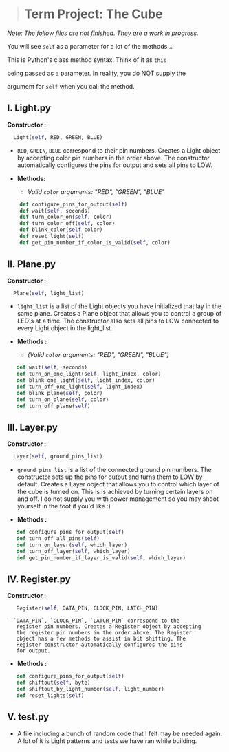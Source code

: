 ﻿


># Term Project: The Cube
*Note: The follow files are not finished. They are a work
      in progress.*

You will see `self` as a parameter for a lot of the methods...

This is Python's class method syntax. Think of it as `this`

being passed as a parameter. In reality, you do NOT supply the

argument for `self` when you call the method.

## I. Light.py
**Constructor :**
```python
  Light(self, RED, GREEN, BLUE)
```

 - `RED`, `GREEN`, `BLUE` correspond to their pin numbers.
      Creates a Light object by accepting color pin
      numbers in the order above. The constructor
      automatically configures the pins for output
      and sets all pins to LOW.

- **Methods:**
	- *Valid `color` arguments: "RED", "GREEN", "BLUE"*

```python
    def configure_pins_for_output(self)
    def wait(self, seconds)
    def turn_color_on(self, color)
    def turn_color_off(self, color)
    def blink_color(self color)
    def reset_light(self)
    def get_pin_number_if_color_is_valid(self, color)
```

## II. Plane.py
**Constructor :**
```python
  Plane(self, light_list)  
```

- `light_list` is a list of the Light objects you
      have initialized that lay in the same plane.
      Creates a Plane object that allows you to
      control a group of LED's at a time. The constructor
      also sets all pins to LOW connected to every Light
      object in the light_list.

 - **Methods :**
    - *(Valid `color` arguments: "RED", "GREEN", "BLUE")*

 ```python
    def wait(self, seconds)
    def turn_on_one_light(self, light_index, color)
    def blink_one_light(self, light_index, color)
    def turn_off_one_light(self, light_index)
    def blink_plane(self, color)
    def turn_on_plane(self, color)
    def turn_off_plane(self)
```

## III. Layer.py
 **Constructor :**
```python
  Layer(self, ground_pins_list)  
```

  - `ground_pins_list` is a list of the connected ground
      pin numbers. The constructor sets up the pins for output
      and turns them to LOW by default. Creates a Layer object
      that allows you to control which layer of the cube is turned
      on. This is is achieved by turning certain layers on and
      off. I do not supply you with power management so you
      may shoot yourself in the foot if you'd like :)

 - **Methods :**

```python
   def configure_pins_for_output(self)
   def turn_off_all_pins(self)
   def turn_on_layer(self, which_layer)
   def turn_off_layer(self, which_layer)
   def get_pin_number_if_layer_is_valid(self, which_layer)
```

## IV. Register.py
  **Constructor :**
```python
   Register(self, DATA_PIN, CLOCK_PIN, LATCH_PIN)
```

	- `DATA_PIN`, `CLOCK_PIN`, `LATCH_PIN` correspond to the
	   register pin numbers. Creates a Register object by accepting
	   the register pin numbers in the order above. The Register
	   object has a few methods to assist in bit shifting. The 
	   Register constructor automatically configures the pins 
	   for output. 
	   
- **Methods :**

```python
   def configure_pins_for_output(self)
   def shiftout(self, byte)
   def shiftout_by_light_number(self, light_number)
   def reset_lights(self)
```

## V. test.py
  * A file including a bunch of random code that I felt
    may be needed again. A lot of it is Light patterns and
    tests we have ran while building.
